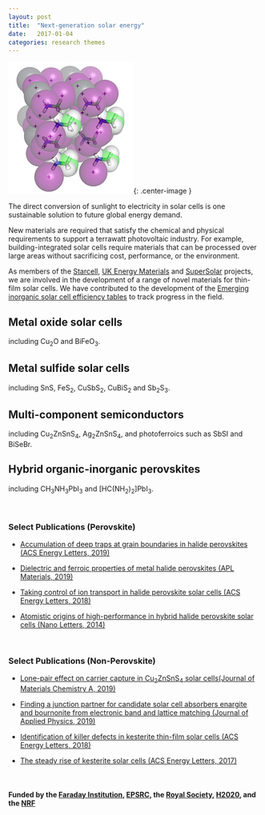 ```yaml
---
layout: post
title:  "Next-generation solar energy"
date:   2017-01-04
categories: research themes
---
```


![](/gifs/mapi_18.gif){: .center-image }

The direct conversion of sunlight to electricity in solar cells is one sustainable solution to future global energy demand.

New materials are required that satisfy the chemical and physical requirements to support a terrawatt photovoltaic industry. For example, building-integrated solar cells require materials that can be processed over large areas without sacrificing cost, performance, or the environment. 


As members of the [Starcell](http://www.starcell.eu), [UK Energy Materials](http://www.energy-materials.org.uk) and [SuperSolar](https://twitter.com/SuperSolarHub) projects, we are involved in the development of a range of novel materials for thin-film solar cells. We have contributed to the development of the [Emerging inorganic solar cell efficiency tables](https://iopscience.iop.org/article/10.1088/2515-7655/ab2338) to track progress in the field. 

## Metal oxide solar cells 
including Cu<sub>2</sub>O and BiFeO<sub>3</sub>.

## Metal sulfide solar cells
including SnS, FeS<sub>2</sub>, CuSbS<sub>2</sub>, CuBiS<sub>2</sub> and Sb<sub>2</sub>S<sub>3</sub>.

## Multi-component semiconductors
including Cu<sub>2</sub>ZnSnS<sub>4</sub>, Ag<sub>2</sub>ZnSnS<sub>4</sub>, and 
photoferroics such as SbSI and BiSeBr.

## Hybrid organic-inorganic perovskites 
including CH<sub>3</sub>NH<sub>3</sub>PbI<sub>3</sub> and [HC(NH<sub>2</sub>)<sub>2</sub>]PbI<sub>3</sub>.

<br>

### Select Publications (Perovskite)

- [Accumulation of deep traps at grain boundaries in halide perovskites (ACS Energy Letters, 2019)](https://pubs.acs.org/doi/10.1021/acsenergylett.9b00840)

- [Dielectric and ferroic properties of metal halide perovskites (APL Materials, 2019)](https://aip.scitation.org/doi/10.1063/1.5079633)

- [Taking control of ion transport in halide perovskite solar cells (ACS Energy Letters, 2018)](https://pubs.acs.org/doi/10.1021/acsenergylett.8b00764)

- [Atomistic origins of high-performance in hybrid halide perovskite solar cells (Nano Letters, 2014)](https://pubs.acs.org/doi/10.1021/nl500390f)

<br>

### Select Publications (Non-Perovskite)

- [Lone-pair effect on carrier capture in Cu<sub>2</sub>ZnSnS<sub>4</sub> solar cells(Journal of Materials Chemistry A, 2019)](https://pubs.rsc.org/en/content/articlelanding/2019/TA/C8TA10130B#!divAbstract)

- [Finding a junction partner for candidate solar cell absorbers enargite and bournonite from electronic band and lattice matching (Journal of Applied Physics, 2019)](https://doi.org/10.1063/1.5079485)

- [Identification of killer defects in kesterite thin-film solar cells (ACS Energy Letters, 2018)](https://pubs.acs.org/doi/10.1021/acsenergylett.7b01313)

- [The steady rise of kesterite solar cells (ACS Energy Letters, 2017)](http://pubs.acs.org/articlesonrequest/AOR-DfQrdu9v4gxXNAJaDUMb)

<br>

#### Funded by the [Faraday Institution](https://faraday.ac.uk), [EPSRC](http://gow.epsrc.ac.uk/NGBOViewPerson.aspx?PersonId=-250227), the [Royal Society](https://royalsociety.org/grants-schemes-awards/grants/university-research/), [H2020](https://ec.europa.eu/programmes/horizon2020/), and the [NRF](http://www.nrf.re.kr)
